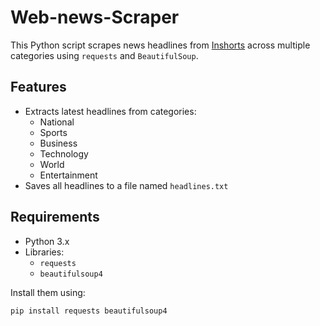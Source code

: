 # Web-news-Scraper

This Python script scrapes news headlines from [Inshorts](https://inshorts.com/en/read) across multiple categories using `requests` and `BeautifulSoup`.

## Features
- Extracts latest headlines from categories:
  - National
  - Sports
  - Business
  - Technology
  - World
  - Entertainment
- Saves all headlines to a file named `headlines.txt`

## Requirements
- Python 3.x
- Libraries:
  - `requests`
  - `beautifulsoup4`

Install them using:
```bash
pip install requests beautifulsoup4
